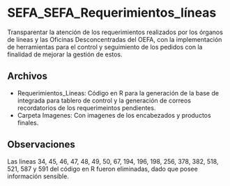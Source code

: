 # SEFA_SEFA_Requerimientos_líneas
Transparentar la atención de los requerimientos realizados por los órganos de líneas y las Oficinas Desconcentradas del OEFA, con la implementación de herramientas para el control y seguimiento de los pedidos con la finalidad de mejorar la gestión de estos.

## Archivos
- Requerimientos_Lineas: Código en R para la generación de la base de integrada para tablero de control y la generación de correos recordatorios de los requerimeintos pendientes.
- Carpeta Imagenes: Con imagenes de los encabezados y productos finales.

## Observaciones
Las lineas 34, 45, 46, 47, 48, 49, 50, 67, 194, 196, 198, 256, 378, 382, 518, 521, 587 y 591 del código en R fueron eliminadas, dado que posee información sensible.

